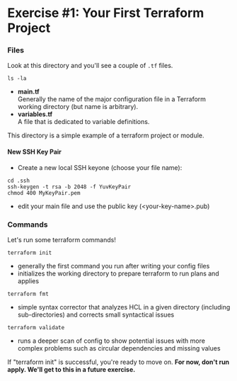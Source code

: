 # Exercise #1: Your First Terraform Project

### Files

Look at this directory and you'll see a couple of `.tf` files.

```
ls -la
```

- **main.tf**  
Generally the name of the major configuration file in a Terraform working directory (but name is arbitrary).
- **variables.tf**  
A file that is dedicated to variable definitions.  

This directory is a  simple example of a terraform project or module.

#### New SSH Key Pair
- Create a new local SSH keyone (choose your file name):
```
cd .ssh
ssh-keygen -t rsa -b 2048 -f YuvKeyPair
chmod 400 MyKeyPair.pem
```
- edit your main file and use the public key (\<your-key-name\>.pub)


### Commands

Let's run some terraform commands!

`terraform init`
* generally the first command you run after writing your config files
* initializes the working directory to prepare terraform to run plans and applies

`terraform fmt`
* simple syntax corrector that analyzes HCL in a given directory (including sub-directories) and corrects small syntactical issues

`terraform validate`
* runs a deeper scan of config to show potential issues with more complex problems such as circular dependencies and missing values

If "terraform init" is successful, you're ready to move on. 
**For now, don't run apply. We'll get to this in a future exercise.**
